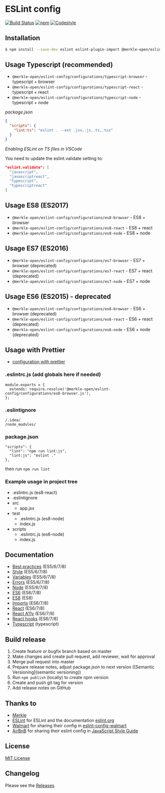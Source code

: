 # ESLint config

[![Build Status](https://github.com/merkle-open/eslint-config/workflows/ci/badge.svg)](https://github.com/merkle-open/eslint-config/actions)
[![npm](https://img.shields.io/npm/v/@merkle-open/eslint-config.svg)](https://www.npmjs.com/package/@merkle-open/eslint-config)
[![Codestyle](https://img.shields.io/badge/codestyle-merkle-green.svg)](https://github.com/merkle-open/eslint-config)

## Installation

```bash
$ npm install --save-dev eslint eslint-plugin-import @merkle-open/eslint-config
```

## Usage Typescript (recommended)

- `@merkle-open/eslint-config/configurations/typescript-browser` - typescript + browser
- `@merkle-open/eslint-config/configurations/typescript-react` - typescript + react
- `@merkle-open/eslint-config/configurations/typescript-node` - typescript + node

_package.json_

```json
{
  "scripts": {
    "lint:ts": "eslint . --ext .jsx,.js,.ts,.tsx"
  }
}
```

_Enabling ESLint on TS files in VSCode_

You need to update the eslint.validate setting to:

```json
"eslint.validate": [
  "javascript",
  "javascriptreact",
  "typescript",
  "typescriptreact"
]
```

## Usage ES8 (ES2017)

- `@merkle-open/eslint-config/configurations/es8-browser` - ES8 + browser
- `@merkle-open/eslint-config/configurations/es8-react` - ES8 + react
- `@merkle-open/eslint-config/configurations/es8-node` - ES8 + node

## Usage ES7 (ES2016)

- `@merkle-open/eslint-config/configurations/es7-browser` - ES7 + browser (deprecated)
- `@merkle-open/eslint-config/configurations/es7-react` - ES7 + react (deprecated)
- `@merkle-open/eslint-config/configurations/es7-node` - ES7 + node

## Usage ES6 (ES2015) - deprecated

- `@merkle-open/eslint-config/configurations/es6-browser` - ES6 + browser (deprecated)
- `@merkle-open/eslint-config/configurations/es6-react` - ES6 + react (deprecated)
- `@merkle-open/eslint-config/configurations/es6-node` - ES6 + node (deprecated)

## Usage with Prettier

- [configuration with prettier](./documentation/with-prettier.md)

### .eslintrc.js (add globals here if needed)

```
module.exports = {
  extends: require.resolve('@merkle-open/eslint-config/configurations/es8-browser.js'),
};
```

### .eslintignore

```
/.idea/
/node_modules/
```

### package.json

```
"scripts": {
  "lint": "npm run lint:js",
  "lint:js": "eslint ."
},
```

then run `npm run lint`

### Example usage in project tree

- .eslintrc.js (es8-react)
- .eslintignore
- src
  - app.jsx
- test
  - .eslintrc.js (es8-node)
  - index.js
- scripts
  - .eslintrc.js (es6-node)
  - index.js

## Documentation

- [Best practices](./documentation/best-practices.md) (ES5/6/7/8)
- [Style](./documentation/style.md) (ES5/6/7/8)
- [Variables](./documentation/variables.md) (ES5/6/7/8)
- [Errors](./documentation/errors.md) (ES5/6/7/8)
- [Node](./documentation/node.md) (ES5/6/7/8)
- [ES6](./documentation/es6.md) (ES6/7/8)
- [ES8](./documentation/es8.md) (ES8)
- [Imports](./documentation/imports.md) (ES6/7/8)
- [React](./documentation/react.md) (ES6/7/8)
- [React A11y](./documentation/react-a11y.md) (ES6/7/8)
- [React hooks](./documentation/react-hooks.md) (ES6/7/8)
- [Typescript](./documentation/typescript.md) (typescript)

## Build release

1. Create feature or bugfix branch based on master
2. Make changes and create pull request, add reviewer, wait for approval
3. Merge pull request into master
4. Prepare release notes, adjust package.json to next version ([Semantic Versioning](semantic versioning))
5. Run `npm publish` (locally) to create npm version
6. Create and push git tag for version
7. Add release notes on GitHub

## Thanks to

- [Merkle](https://www.merkleinc.ch/)
- [ESLint](https://github.com/eslint/eslint) for ESLint and the documentation [eslint.org](http://eslint.org/)
- [Walmart](https://github.com/walmartlabs) for sharing their config in [eslint-config-walmart](https://github.com/walmartlabs/eslint-config-walmart)
- [AirBnB](https://github.com/airbnb) for sharing their eslint config in [JavaScript Style Guide](https://github.com/airbnb/javascript)

## License

[MIT License](./LICENSE)

## Changelog

Please see the [Releases](https://github.com/merkle-open/eslint-config/releases)
